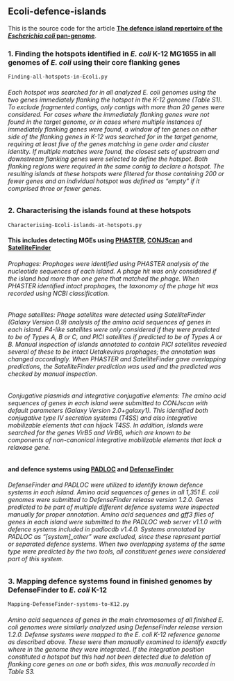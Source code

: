 ## Ecoli-defence-islands

This is the source code for the article <a href="https://www.biorxiv.org/content/10.1101/2022.06.09.495481v1"><b>The defence island repertoire of the *Escherichia coli* pan-genome</b></a>.

### 1. Finding the hotspots identified in *E. coli* K-12 MG1655 in all genomes of *E. coli* using their core flanking genes
`Finding-all-hotspots-in-Ecoli.py`
###### Each hotspot was searched for in all analyzed E. coli genomes using the two genes immediately flanking the hotspot in the K-12 genome (Table S1). To exclude fragmented contigs, only contigs with more than 20 genes were considered. For cases where the immediately flanking genes were not found in the target genome, or in cases where multiple instances of immediately flanking genes were found, a window of ten genes on either side of the flanking genes in K-12 was searched for in the target genome, requiring at least five of the genes matching in gene order and cluster identity. If multiple matches were found, the closest sets of upstream and downstream flanking genes were selected to define the hotspot. Both flanking regions were required in the same contig to declare a hotspot. The resulting islands at these hotspots were filtered for those containing 200 or fewer genes and an individual hotspot was defined as “empty” if it comprised three or fewer genes.

### 2. Characterising the islands found at these hotspots
`Characterising-Ecoli-islands-at-hotspots.py`
#### This includes detecting MGEs using <a href="https://pubmed.ncbi.nlm.nih.gov/27141966/">PHASTER</a>, <a href="https://pubmed.ncbi.nlm.nih.gov/31584169/">CONJScan</a> and <a href="https://www.biorxiv.org/content/10.1101/2022.09.14.508007v1">SatelliteFinder</a>
###### Prophages: Prophages were identified using PHASTER analysis of the nucleotide sequences of each island. A phage hit was only considered if the island had more than one gene that matched the phage. When PHASTER identified intact prophages, the taxonomy of the phage hit was recorded using NCBI classification.
###### Phage satellites: Phage satellites were detected using SatelliteFinder (Galaxy Version 0.9) analysis of the amino acid sequences of genes in each island. P4-like satellites were only considered if they were predicted to be of Types A, B or C, and PICI satellites if predicted to be of Types A or B. Manual inspection of islands annotated to contain PICI satellites revealed several of these to be intact Uetakevirus prophages; the annotation was changed accordingly. When PHASTER and SatelliteFinder gave overlapping predictions, the SatelliteFinder prediction was used and the predicted was checked by manual inspection.
###### Conjugative plasmids and integrative conjugative elements: The amino acid sequences of genes in each island were submitted to CONJscan with default parameters (Galaxy Version 2.0+galaxy1). This identified both conjugative type IV secretion systems (T4SS) and also integrative mobilizable elements that can hijack T4SS. In addition, islands were searched for the genes VirB5 and VirB6, which are known to be components of non-canonical integrative mobilizable elements that lack a relaxase gene.
#### and defence systems using <a href="https://academic.oup.com/nar/article/49/19/10868/6381132">PADLOC</a> and <a href="https://www.nature.com/articles/s41467-022-30269-9">DefenseFinder</a>
###### DefenseFinder and PADLOC were utilized to identify known defence systems in each island. Amino acid sequences of genes in all 1,351 E. coli genomes were submitted to DefenseFinder release version 1.2.0. Genes predicted to be part of multiple different defence systems were inspected manually for proper annotation. Amino acid sequences and gff3 files of genes in each island were submitted to the PADLOC web server v1.1.0 with defence systems included in padlocdb v1.4.0. Systems annotated by PADLOC as “[system]_other” were excluded, since these represent partial or separated defence systems. When two overlapping systems of the same type were predicted by the two tools, all constituent genes were considered part of this system.

### 3. Mapping defence systems found in finished genomes by DefenseFinder to *E. coli* K-12
`Mapping-DefenseFinder-systems-to-K12.py`
###### Amino acid sequences of genes in the main chromosomes of all finished E. coli genomes were similarly analyzed using DefenseFinder release version 1.2.0. Defense systems were mapped to the E. coli K-12 reference genome as described above. These were then manually examined to identify exactly where in the genome they were integrated. If the integration position constituted a hotspot but this had not been detected due to deletion of flanking core genes on one or both sides, this was manually recorded in Table S3.
